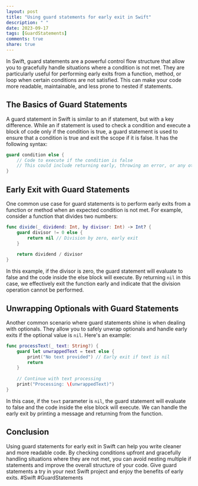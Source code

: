 ```yaml
---
layout: post
title: "Using guard statements for early exit in Swift"
description: " "
date: 2023-09-17
tags: [GuardStatements]
comments: true
share: true
---
```


In Swift, guard statements are a powerful control flow structure that allow you to gracefully handle situations where a condition is not met. They are particularly useful for performing early exits from a function, method, or loop when certain conditions are not satisfied. This can make your code more readable, maintainable, and less prone to nested if statements.

## The Basics of Guard Statements

A guard statement in Swift is similar to an if statement, but with a key difference. While an if statement is used to check a condition and execute a block of code only if the condition is true, a guard statement is used to ensure that a condition is true and exit the scope if it is false. It has the following syntax:

```swift
guard condition else {
    // Code to execute if the condition is false
    // This could include returning early, throwing an error, or any other desired action
}
```

## Early Exit with Guard Statements

One common use case for guard statements is to perform early exits from a function or method when an expected condition is not met. For example, consider a function that divides two numbers:

```swift
func divide(_ dividend: Int, by divisor: Int) -> Int? {
    guard divisor != 0 else {
        return nil // Division by zero, early exit
    }
    
    return dividend / divisor
}
```

In this example, if the divisor is zero, the guard statement will evaluate to false and the code inside the else block will execute. By returning `nil` in this case, we effectively exit the function early and indicate that the division operation cannot be performed.

## Unwrapping Optionals with Guard Statements

Another common scenario where guard statements shine is when dealing with optionals. They allow you to safely unwrap optionals and handle early exits if the optional value is `nil`. Here's an example:

```swift
func processText(_ text: String?) {
    guard let unwrappedText = text else {
        print("No text provided") // Early exit if text is nil
        return
    }
    
    // Continue with text processing
    print("Processing: \(unwrappedText)")
}
```

In this case, if the `text` parameter is `nil`, the guard statement will evaluate to false and the code inside the else block will execute. We can handle the early exit by printing a message and returning from the function.

## Conclusion

Using guard statements for early exit in Swift can help you write cleaner and more readable code. By checking conditions upfront and gracefully handling situations where they are not met, you can avoid nesting multiple if statements and improve the overall structure of your code. Give guard statements a try in your next Swift project and enjoy the benefits of early exits. #Swift #GuardStatements